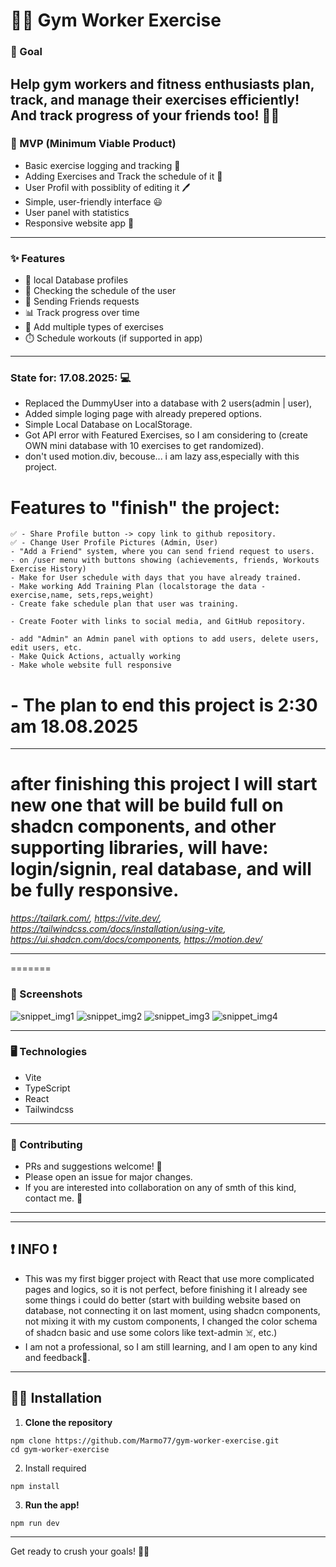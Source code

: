 # 🏋️‍♂️ Gym Worker Exercise

### 🎯 Goal
Help gym workers and fitness enthusiasts plan, track, and manage their exercises efficiently!
And track progress of your friends too! 🪩🥳
---


### 🚀 MVP (Minimum Viable Product)
- Basic exercise logging and tracking 📒
- Adding Exercises and Track the schedule of it 📶
- User Profil with possiblity of editing it 🖊️
- Simple, user-friendly interface 😃
- User panel with statistics
- Responsive website app 🛜
---

### ✨ Features
- 📂 local Database profiles
- 📝 Checking the schedule of the user
- 💌 Sending Friends requests
- 📊 Track progress over time
- 🏃 Add multiple types of exercises
- ⏱️ Schedule workouts (if supported in app)

---

### State for: 17.08.2025: 💻
- Replaced the DummyUser into a database with 2 users(admin | user),
- Added simple loging page with already prepered options.
- Simple Local Database on LocalStorage.
- Got API error with Featured Exercises, so I am considering to (create OWN mini database with 10 exercises to get randomized).
- don't used motion.div, becouse... i am lazy ass,especially with this project.

# Features to "finish" the project:
    ✅ - Share Profile button -> copy link to github repository. 
    ✅ - Change User Profile Pictures (Admin, User)
    - "Add a Friend" system, where you can send friend request to users.
    - on /user menu with buttons showing (achievements, friends, Workouts Exercise History)
    - Make for User schedule with days that you have already trained. 
    - Make working Add Training Plan (localstorage the data - exercise,name, sets,reps,weight)
    - Create fake schedule plan that user was training.

    - Create Footer with links to social media, and GitHub repository.

    - add "Admin" an Admin panel with options to add users, delete users, edit users, etc.
    - Make Quick Actions, actually working
    - Make whole website full responsive

# - The plan to end this project is 2:30 am 18.08.2025

----------------------

# after finishing this project I will start new one that will be build full on shadcn components, and other supporting libraries, will have: login/signin, real database, and will be fully responsive. 
*https://tailark.com/, https://vite.dev/,  https://tailwindcss.com/docs/installation/using-vite, https://ui.shadcn.com/docs/components, https://motion.dev/*

----------------



=======
### 📸 Screenshots
![snippet_img1](./public/snippets/snippet1.jpg)
![snippet_img2](public/snippets/snippet2.jpg)
![snippet_img3](public/snippets/snippet3.jpg)
![snippet_img4](public/snippets/snippet4.jpg)

---

### 🖥️ Technologies
- Vite
- TypeScript
- React
- Tailwindcss

---

### 🤝 Contributing
- PRs and suggestions welcome! 🎉
- Please open an issue for major changes.
- If you are interested into collaboration on any of
  smth of this kind, contact me. 🤝
---

------
## ❗ INFO  ❗
- This was my first bigger project with React that use more complicated pages and logics, so it is not perfect, before finishing it I already
see some things i could do better (start with building website based on database, not connecting it on last moment,
using shadcn components, not mixing it with my custom components, I changed the color schema of shadcn basic and use some colors like text-admin ☠️, etc.)
- I am not a professional, so I am still learning, and I am open to any kind and feedback🥰.
------


## 🧑‍💻 Installation

1. **Clone the repository**
  ```
  npm clone https://github.com/Marmo77/gym-worker-exercise.git
  cd gym-worker-exercise
  ```
2. Install required
  ```
  npm install
  ```
3. **Run the app!**
  ```
  npm run dev
  ```

---

Get ready to crush your goals! 💪🎉
